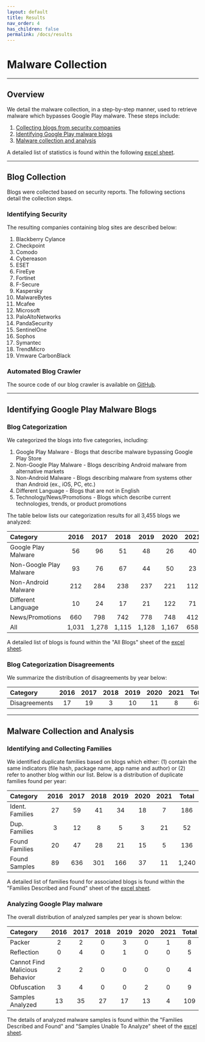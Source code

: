 ```yaml
---
layout: default
title: Results
nav_order: 4
has_children: false
permalink: /docs/results
---
```


# Malware Collection
---

## Overview

We detail the malware collection, in a step-by-step manner, used to retrieve malware which bypasses Google Play malware. These steps include:

1. [Collecting blogs from security companies](#blog-collection)
2. [Identifying Google Play malware blogs](#identifying-google-play-malware-blogs)
3. [Malware collection and analysis](#malware-collection-and-analysis)

A detailed list of statistics is found within the following [excel sheet](../../../assets/data/excelsheets/MalwareCollectionStatistics.xlsx). 

---

## Blog Collection

Blogs were collected based on security reports. The following sections detail the collection steps.

### Identifying Security 

The resulting companies containing blog sites are described below:

1. Blackberry Cylance
2. Checkpoint
3. Comodo
4. Cybereason
5. ESET
6. FireEye
7. Fortinet
8. F-Secure
9. Kaspersky
10. MalwareBytes
11. Mcafee
12. Microsoft
13. PaloAltoNetworks
14. PandaSecurity
15. SentinelOne
16. Sophos
17. Symantec
18. TrendMicro
19. Vmware CarbonBlack

### Automated Blog Crawler

The source code of our blog crawler is available on [GitHub](https://github.com/hello-from-anon-researcher/BlogScrapeUtilities/).

---

## Identifying Google Play Malware Blogs

### Blog Categorization

We categorized the blogs into five categories, including:

1. Google Play Malware - Blogs that describe malware bypassing Google Play Store
2. Non-Google Play Malware - Blogs describing Android malware from alternative markets
3. Non-Android Malware - Blogs describing malware from systems other than Android (ex., iOS, PC, etc.)
4. Different Language - Blogs that are not in English
5. Technology/News/Promotions - Blogs which describe current technologies, trends, or product promotions

The table below lists our categorization results for all 3,455 blogs we analyzed:

|Category|2016|2017|2018|2019|2020|2021|Total|
|:-------------------------------|:------------------:|:------:|:------:|:------:|:------:|:------:|:------:|
|Google Play Malware|56|96|51|48|26|40|317|
|Non-Google Play Malware|93|76|67|44|50|23|353|
|Non-Android Malware|212|284|238|237|221|112|1,304|
|Different Language|10|24|17|21|122|71|265|
|News/Promotions|660|798|742|778|748|412|4,138|
|All|1,031|1,278|1,115|1,128|1,167|658|6,377|

A detailed list of blogs is found within the "All Blogs" sheet of the [excel sheet](../../../assets/data/excelsheets/MalwareCollectionStatistics.xlsx).

### Blog Categorization Disagreements

We summarize the distribution of disagreements by year below:

|Category|2016|2017|2018|2019|2020|2021|Total|
|:-------------------------------|:------------------:|:------:|:------:|:------:|:------:|:------:|:------:|
|Disagreements|17|19|3|10|11|8|68|

---

## Malware Collection and Analysis

### Identifying and Collecting Families

We identified duplicate families based on blogs which either: (1) contain the same indicators (file hash, package name, app name and author) or (2) refer to another blog within our list. Below is a distribution of duplicate families found per year:

|Category|2016|2017|2018|2019|2020|2021|Total|
|:-------------------------------|:------------------:|:------:|:------:|:------:|:------:|:------:|:------:|
|Ident. Families|27|59|41|34|18|7|186|
|Dup. Families|3|12|8|5|3|21|52|
|Found Families|20|47|28|21|15|5|136|
|Found Samples|89|636|301|166|37|11|1,240|

A detailed list of families found for associated blogs is found within the "Families Described and Found" sheet of the [excel sheet](../../../assets/data/excelsheets/MalwareCollectionStatistics.xlsx).

### Analyzing Google Play malware

The overall distribution of analyzed samples per year is shown below:

|Category|2016|2017|2018|2019|2020|2021|Total|
|:-------------------------------|:------------------:|:------:|:------:|:------:|:------:|:------:|:------:|
|Packer|2|2|0|3|0|1|8|
|Reflection|0|4|0|1|0|0|5|
|Cannot Find Malicious Behavior|2|2|0|0|0|0|4|
|Obfuscation|3|4|0|0|2|0|9|
|Samples Analyzed|13|35|27|17|13|4|109|

The details of analyzed malware samples is found within the "Families Described and Found" and "Samples Unable To Analyze" sheet of the [excel sheet](../../../assets/data/excelsheets/MalwareCollectionStatistics.xlsx).
